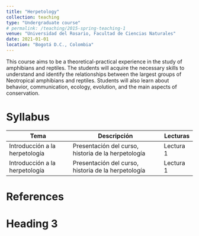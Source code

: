```yaml
---
title: "Herpetology"
collection: teaching
type: "Undergraduate course"
# permalink: /teaching/2015-spring-teaching-1
venue: "Universidad del Rosario, Facultad de Ciencias Naturales"
date: 2021-01-01
location: "Bogotá D.C., Colombia"
---
```


This course aims to be a theoretical-practical experience in the study of amphibians and reptiles. The students will acquire the necessary skills to understand and identify the relationships between the largest groups of Neotropical amphibians and reptiles.  Students will also learn about behavior, communication, ecology, evolution, and the main aspects of conservation.

Syllabus
======

| Tema             | Descripción |           Lecturas                                                   |
| --------         | ------ | ------------------------------------------------------------ |
| Introducción a la herpetología | Presentación del curso, historia de la herpetología   | Lectura 1|
| Introducción a la herpetología | Presentación del curso, historia de la herpetología   | Lectura 1|


References
======

Heading 3
======
